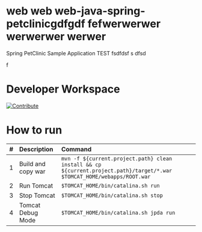 # web web web-java-spring-petclinicgdfgdf fefwerwerwer werwerwer werwer

Spring PetClinic Sample Application TEST
fsdfdsf
s
dfsd

f



# Developer Workspace  
[![Contribute](https://che.openshift.io/factory/resources/factory-contribute.svg)](https://che.openshift.io/f?id=factorymtyoro1y0qt8tq2j)

# How to run

| #       | Description           | Command  |
| :------------- |:-------------| :-----|
| 1      | Build and copy war | `mvn -f ${current.project.path} clean install && cp ${current.project.path}/target/*.war $TOMCAT_HOME/webapps/ROOT.war` |
| 2      | Run Tomcat      |   `$TOMCAT_HOME/bin/catalina.sh run` |
| 3 | Stop Tomcat      |    `$TOMCAT_HOME/bin/catalina.sh stop` |
| 4 | Tomcat Debug Mode      |    `$TOMCAT_HOME/bin/catalina.sh jpda run`   |
